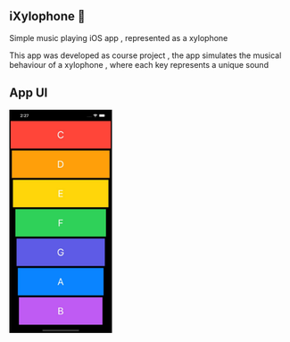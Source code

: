 ## iXylophone :tada:
Simple music playing iOS app , represented as a xylophone 

This app was developed as course project , the app simulates the musical behaviour of a xylophone , where each key represents a unique sound

## App UI
<img src="screenshots/one.jpeg" alt="icon" height="400" />
<br />



